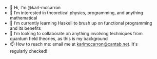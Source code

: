 - 👋 Hi, I’m @karl-mccarron
- 👀 I’m interested in theoretical physics, programming, and anything mathematical
- 🌱 I’m currently learning Haskell to brush up on functional programming and its benefits
- 💞️ I’m looking to collaborate on anything involving techniques from quantum field theories, as this is my background
- 📫 How to reach me: email me at karlmccarron@cantab.net. It's regularly checked!

<!---
karl-mccarron/karl-mccarron is a ✨ special ✨ repository because its `README.md` (this file) appears on your GitHub profile.
You can click the Preview link to take a look at your changes.
--->
